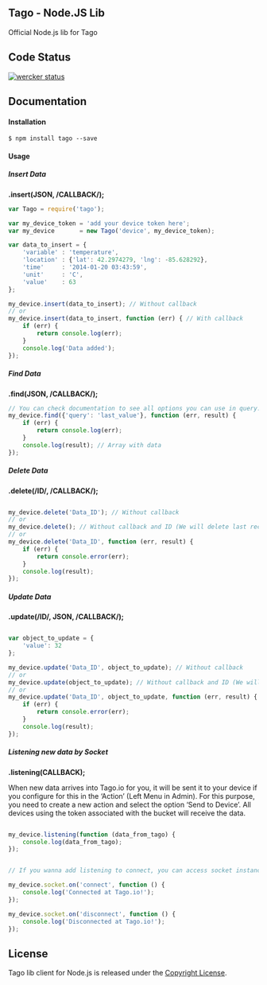 ## Tago - Node.JS Lib

Official Node.js lib for Tago

## Code Status

[![wercker status](https://app.wercker.com/status/7eba1fa5503f7f5ad61a15a0a6e63234/m "wercker status")](https://app.wercker.com/project/bykey/7eba1fa5503f7f5ad61a15a0a6e63234)

## Documentation

#### Installation

```
$ npm install tago --save
```
#### Usage
##### Insert Data
**.insert(JSON, /CALLBACK/);**
``` javascript
var Tago = require('tago');

var my_device_token = 'add your device token here';
var my_device       = new Tago('device', my_device_token);

var data_to_insert = {
    'variable' : 'temperature',
    'location' : {'lat': 42.2974279, 'lng': -85.628292},
    'time'     : '2014-01-20 03:43:59',
    'unit'     : 'C',
    'value'    : 63
};

my_device.insert(data_to_insert); // Without callback
// or
my_device.insert(data_to_insert, function (err) { // With callback
    if (err) {
        return console.log(err);
    }
    console.log('Data added');
});
```

##### Find Data
**.find(JSON, /CALLBACK/);**
``` javascript
// You can check documentation to see all options you can use in query.
my_device.find({'query': 'last_value'}, function (err, result) {
    if (err) {
        return console.log(err);
    }
    console.log(result); // Array with data
});
```

##### Delete Data
**.delete(/ID/, /CALLBACK/);**
``` javascript

my_device.delete('Data_ID'); // Without callback
// or
my_device.delete(); // Without callback and ID (We will delete last record)
// or
my_device.delete('Data_ID', function (err, result) {
    if (err) {
        return console.error(err);
    }
    console.log(result);
});

```

##### Update Data
**.update(/ID/, JSON, /CALLBACK/);**
``` javascript

var object_to_update = {
    'value': 32
};

my_device.update('Data_ID', object_to_update); // Without callback
// or
my_device.update(object_to_update); // Without callback and ID (We will update last record)
// or
my_device.update('Data_ID', object_to_update, function (err, result) {
    if (err) {
        return console.error(err);
    }
    console.log(result);
});

```

##### Listening new data by Socket
**.listening(CALLBACK);**

When new data arrives into Tago.io for you, it will be sent it to your device if you configure for this in the ‘Action’ (Left Menu in Admin). For this purpose, you need to create a new action and select the option ‘Send to Device’. All devices using the token associated with the bucket will receive the data.

``` javascript

my_device.listening(function (data_from_tago) {
    console.log(data_from_tago);
});


// If you wanna add listening to connect, you can access socket instance direct using 'mydevice.socket.on', see example below:

my_device.socket.on('connect', function () {
    console.log('Connected at Tago.io!');
});

my_device.socket.on('disconnect', function () {
    console.log('Disconnected at Tago.io!');
});

```

## License

Tago lib client for Node.js is released under the [Copyright License](https://github.com/tago-io/tago-nodejs/blob/master/LICENSE.md).
